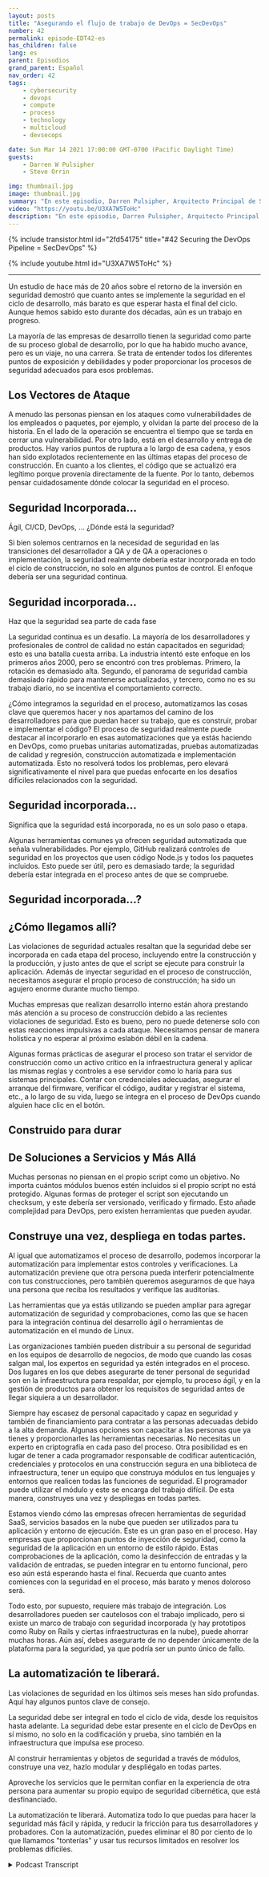 ```yaml
---
layout: posts
title: "Asegurando el flujo de trabajo de DevOps = SecDevOps"
number: 42
permalink: episode-EDT42-es
has_children: false
lang: es
parent: Episodios
grand_parent: Español
nav_order: 42
tags:
    - cybersecurity
    - devops
    - compute
    - process
    - technology
    - multicloud
    - devsecops

date: Sun Mar 14 2021 17:00:00 GMT-0700 (Pacific Daylight Time)
guests:
    - Darren W Pulsipher
    - Steve Orrin

img: thumbnail.jpg
image: thumbnail.jpg
summary: "En este episodio, Darren Pulsipher, Arquitecto Principal de Soluciones en Intel, y Steve Orrin, CTO de Intel, Federal, discuten por qué y cómo se debe asegurar el pipeline de DevOps. La única forma de entregar un código sólido, resistente y seguro es si la seguridad se construye desde el principio, y cuanto antes mejor."
video: "https://youtu.be/U3XA7W5ToHc"
description: "En este episodio, Darren Pulsipher, Arquitecto Principal de Soluciones en Intel, y Steve Orrin, CTO de Intel, Federal, discuten por qué y cómo se debe asegurar el pipeline de DevOps. La única forma de entregar un código sólido, resistente y seguro es si la seguridad se construye desde el principio, y cuanto antes mejor."
---
```


<div>
{% include transistor.html id="2fd54175" title="#42 Securing the DevOps Pipeline = SecDevOps" %}

{% include youtube.html id="U3XA7W5ToHc" %}
</div>

---

Un estudio de hace más de 20 años sobre el retorno de la inversión en seguridad demostró que cuanto antes se implemente la seguridad en el ciclo de desarrollo, más barato es que esperar hasta el final del ciclo. Aunque hemos sabido esto durante dos décadas, aún es un trabajo en progreso.

La mayoría de las empresas de desarrollo tienen la seguridad como parte de su proceso global de desarrollo, por lo que ha habido mucho avance, pero es un viaje, no una carrera. Se trata de entender todos los diferentes puntos de exposición y debilidades y poder proporcionar los procesos de seguridad adecuados para esos problemas.

## Los Vectores de Ataque

A menudo las personas piensan en los ataques como vulnerabilidades de los empleados o paquetes, por ejemplo, y olvidan la parte del proceso de la historia. En el lado de la operación se encuentra el tiempo que se tarda en cerrar una vulnerabilidad. Por otro lado, está en el desarrollo y entrega de productos. Hay varios puntos de ruptura a lo largo de esa cadena, y esos han sido explotados recientemente en las últimas etapas del proceso de construcción. En cuanto a los clientes, el código que se actualizó era legítimo porque provenía directamente de la fuente. Por lo tanto, debemos pensar cuidadosamente dónde colocar la seguridad en el proceso.

## Seguridad Incorporada...

Ágil, CI/CD, DevOps, ... ¿Dónde está la seguridad?

Si bien solemos centrarnos en la necesidad de seguridad en las transiciones del desarrollador a QA y de QA a operaciones o implementación, la seguridad realmente debería estar incorporada en todo el ciclo de construcción, no solo en algunos puntos de control. El enfoque debería ser una seguridad continua.

## Seguridad incorporada...

Haz que la seguridad sea parte de cada fase

La seguridad continua es un desafío. La mayoría de los desarrolladores y profesionales de control de calidad no están capacitados en seguridad; esto es una batalla cuesta arriba. La industria intentó este enfoque en los primeros años 2000, pero se encontró con tres problemas. Primero, la rotación es demasiado alta. Segundo, el panorama de seguridad cambia demasiado rápido para mantenerse actualizados, y tercero, como no es su trabajo diario, no se incentiva el comportamiento correcto.

¿Cómo integramos la seguridad en el proceso, automatizamos las cosas clave que queremos hacer y nos apartamos del camino de los desarrolladores para que puedan hacer su trabajo, que es construir, probar e implementar el código? El proceso de seguridad realmente puede destacar al incorporarlo en esas automatizaciones que ya estás haciendo en DevOps, como pruebas unitarias automatizadas, pruebas automatizadas de calidad y regresión, construcción automatizada e implementación automatizada. Esto no resolverá todos los problemas, pero elevará significativamente el nivel para que puedas enfocarte en los desafíos difíciles relacionados con la seguridad.

## Seguridad incorporada...

Significa que la seguridad está incorporada, no es un solo paso o etapa.

Algunas herramientas comunes ya ofrecen seguridad automatizada que señala vulnerabilidades. Por ejemplo, GitHub realizará controles de seguridad en los proyectos que usen código Node.js y todos los paquetes incluidos. Esto puede ser útil, pero es demasiado tarde; la seguridad debería estar integrada en el proceso antes de que se compruebe.

## Seguridad incorporada...?

## ¿Cómo llegamos allí?

Las violaciones de seguridad actuales resaltan que la seguridad debe ser incorporada en cada etapa del proceso, incluyendo entre la construcción y la producción, y justo antes de que el script se ejecute para construir la aplicación. Además de inyectar seguridad en el proceso de construcción, necesitamos asegurar el propio proceso de construcción; ha sido un agujero enorme durante mucho tiempo.

Muchas empresas que realizan desarrollo interno están ahora prestando más atención a su proceso de construcción debido a las recientes violaciones de seguridad. Esto es bueno, pero no puede detenerse solo con estas reacciones impulsivas a cada ataque. Necesitamos pensar de manera holística y no esperar al próximo eslabón débil en la cadena.

Algunas formas prácticas de asegurar el proceso son tratar el servidor de construcción como un activo crítico en la infraestructura general y aplicar las mismas reglas y controles a ese servidor como lo haría para sus sistemas principales. Contar con credenciales adecuadas, asegurar el arranque del firmware, verificar el código, auditar y registrar el sistema, etc., a lo largo de su vida, luego se integra en el proceso de DevOps cuando alguien hace clic en el botón.

## Construido para durar

## De Soluciones a Servicios y Más Allá

Muchas personas no piensan en el propio script como un objetivo. No importa cuántos módulos buenos estén incluidos si el propio script no está protegido. Algunas formas de proteger el script son ejecutando un checksum, y este debería ser versionado, verificado y firmado. Esto añade complejidad para DevOps, pero existen herramientas que pueden ayudar.

## Construye una vez, despliega en todas partes.

Al igual que automatizamos el proceso de desarrollo, podemos incorporar la automatización para implementar estos controles y verificaciones. La automatización previene que otra persona pueda interferir potencialmente con tus construcciones, pero también queremos asegurarnos de que haya una persona que reciba los resultados y verifique las auditorías.

Las herramientas que ya estás utilizando se pueden ampliar para agregar automatización de seguridad y comprobaciones, como las que se hacen para la integración continua del desarrollo ágil o herramientas de automatización en el mundo de Linux.

Las organizaciones también pueden distribuir a su personal de seguridad en los equipos de desarrollo de negocios, de modo que cuando las cosas salgan mal, los expertos en seguridad ya estén integrados en el proceso. Dos lugares en los que debes asegurarte de tener personal de seguridad son en la infraestructura para respaldar, por ejemplo, tu proceso ágil, y en la gestión de productos para obtener los requisitos de seguridad antes de llegar siquiera a un desarrollador.

Siempre hay escasez de personal capacitado y capaz en seguridad y también de financiamiento para contratar a las personas adecuadas debido a la alta demanda. Algunas opciones son capacitar a las personas que ya tienes y proporcionarles las herramientas necesarias. No necesitas un experto en criptografía en cada paso del proceso. Otra posibilidad es en lugar de tener a cada programador responsable de codificar autenticación, credenciales y protocolos en una construcción segura en una biblioteca de infraestructura, tener un equipo que construya módulos en tus lenguajes y entornos que realicen todas las funciones de seguridad. El programador puede utilizar el módulo y este se encarga del trabajo difícil. De esta manera, construyes una vez y despliegas en todas partes.

Estamos viendo cómo las empresas ofrecen herramientas de seguridad SaaS, servicios basados en la nube que pueden ser utilizados para tu aplicación y entorno de ejecución. Este es un gran paso en el proceso. Hay empresas que proporcionan puntos de inyección de seguridad, como la seguridad de la aplicación en un entorno de estilo rápido. Estas comprobaciones de la aplicación, como la desinfección de entradas y la validación de entradas, se pueden integrar en tu entorno funcional, pero eso aún está esperando hasta el final. Recuerda que cuanto antes comiences con la seguridad en el proceso, más barato y menos doloroso será.

Todo esto, por supuesto, requiere más trabajo de integración. Los desarrolladores pueden ser cautelosos con el trabajo implicado, pero si existe un marco de trabajo con seguridad incorporada (y hay prototipos como Ruby on Rails y ciertas infraestructuras en la nube), puede ahorrar muchas horas. Aún así, debes asegurarte de no depender únicamente de la plataforma para la seguridad, ya que podría ser un punto único de fallo.

## La automatización te liberará.

Las violaciones de seguridad en los últimos seis meses han sido profundas. Aquí hay algunos puntos clave de consejo.

La seguridad debe ser integral en todo el ciclo de vida, desde los requisitos hasta adelante. La seguridad debe estar presente en el ciclo de DevOps en sí mismo, no solo en la codificación y prueba, sino también en la infraestructura que impulsa ese proceso.

Al construir herramientas y objetos de seguridad a través de módulos, construye una vez, hazlo modular y despliégalo en todas partes.

Aproveche los servicios que le permitan confiar en la experiencia de otra persona para aumentar su propio equipo de seguridad cibernética, que está desfinanciado.

La automatización te liberará. Automatiza todo lo que puedas para hacer la seguridad más fácil y rápida, y reducir la fricción para tus desarrolladores y probadores. Con la automatización, puedes eliminar el 80 por ciento de lo que llamamos "tonterías" y usar tus recursos limitados en resolver los problemas difíciles.



<details>
<summary> Podcast Transcript </summary>

<p></p>

</details>
